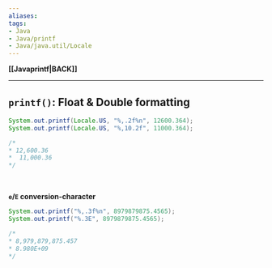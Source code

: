 ```yaml
---
aliases:
tags:
- Java
- Java/printf
- Java/java.util/Locale
---
```

**[[Javaprintf|BACK]]**

---
## `printf()`: Float & Double formatting
```java
System.out.printf(Locale.US, "%,.2f%n", 12600.364);
System.out.printf(Locale.US, "%,10.2f", 11000.364);

/*
* 12,600.36
*  11,000.36
*/
```

<br>

**`e`/`E` conversion-character**
```java
System.out.printf("%,.3f%n", 8979879875.4565);
System.out.printf("%.3E", 8979879875.4565);

/*
* 8,979,879,875.457
* 8.980E+09
*/
```